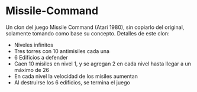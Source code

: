 # Missile-Command

Un clon del juego Missile Command (Atari 1980), sin copiarlo del original, solamente tomando como base su concepto.
Detalles de este clon:
* Niveles infinitos
* Tres torres con 10 antimisiles cada una
* 6 Edificios a defender
* Caen 10 misiles en nivel 1, y se agregan 2 en cada nivel hasta llegar a un máximo de 26
* En cada nivel la velocidad de los misiles aumentan
* Al destruirse los 6 edificios, se termina el juego
